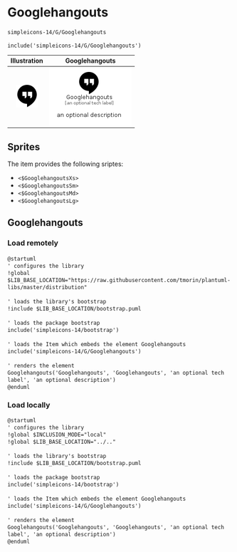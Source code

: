 # Googlehangouts


```text
simpleicons-14/G/Googlehangouts
```

```text
include('simpleicons-14/G/Googlehangouts')
```



| Illustration | Googlehangouts |
| :---: | :---: |
| ![illustration for Illustration](../../simpleicons-14/G/Googlehangouts.png) | ![illustration for Googlehangouts](../../simpleicons-14/G/Googlehangouts.Local.png) |



## Sprites
The item provides the following sriptes:

- `<$GooglehangoutsXs>`
- `<$GooglehangoutsSm>`
- `<$GooglehangoutsMd>`
- `<$GooglehangoutsLg>`





## Googlehangouts

### Load remotely
```plantuml
@startuml
' configures the library
!global $LIB_BASE_LOCATION="https://raw.githubusercontent.com/tmorin/plantuml-libs/master/distribution"

' loads the library's bootstrap
!include $LIB_BASE_LOCATION/bootstrap.puml

' loads the package bootstrap
include('simpleicons-14/bootstrap')

' loads the Item which embeds the element Googlehangouts
include('simpleicons-14/G/Googlehangouts')

' renders the element
Googlehangouts('Googlehangouts', 'Googlehangouts', 'an optional tech label', 'an optional description')
@enduml
```

### Load locally
```plantuml
@startuml
' configures the library
!global $INCLUSION_MODE="local"
!global $LIB_BASE_LOCATION="../.."

' loads the library's bootstrap
!include $LIB_BASE_LOCATION/bootstrap.puml

' loads the package bootstrap
include('simpleicons-14/bootstrap')

' loads the Item which embeds the element Googlehangouts
include('simpleicons-14/G/Googlehangouts')

' renders the element
Googlehangouts('Googlehangouts', 'Googlehangouts', 'an optional tech label', 'an optional description')
@enduml
```

